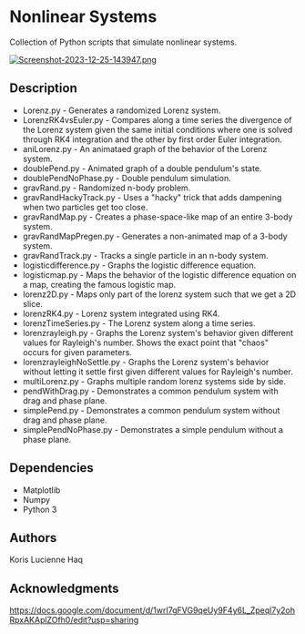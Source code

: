# Nonlinear Systems

Collection of Python scripts that simulate nonlinear systems.

[![Screenshot-2023-12-25-143947.png](https://i.postimg.cc/q7fCZNGX/Screenshot-2023-12-25-143947.png)](https://postimg.cc/Hr2xrsRV)

## Description

* Lorenz.py - Generates a randomized Lorenz system.
* LorenzRK4vsEuler.py - Compares along a time series the divergence of the Lorenz system given the same initial conditions where one is solved through RK4 integration and the other by first order Euler integration.
* aniLorenz.py - An animataed graph of the behavior of the Lorenz system.
* doublePend.py - Animated graph of a double pendulum's state.
* doublePendNoPhase.py - Double pendulum simulation.
* gravRand.py - Randomized n-body problem. 
* gravRandHackyTrack.py - Uses a "hacky" trick that adds dampening when two particles get too close.
* gravRandMap.py - Creates a phase-space-like map of an entire 3-body system.
* gravRandMapPregen.py - Generates a non-animated map of a 3-body system.
* gravRandTrack.py - Tracks a single particle in an n-body system.
* logisticdifference.py - Graphs the logistic difference equation.
* logisticmap.py - Maps the behavior of the logistic difference equation on a map, creating the famous logistic map.
* lorenz2D.py - Maps only part of the lorenz system such that we get a 2D slice.
* lorenzRK4.py - Lorenz system integrated using RK4.
* lorenzTimeSeries.py - The Lorenz system along a time series.
* lorenzrayleigh.py - Graphs the Lorenz system's behavior given different values for Rayleigh's number. Shows the exact point that "chaos" occurs for given parameters. 
* lorenzrayleighNoSettle.py - Graphs the Lorenz system's behavior without letting it settle first given different values for Rayleigh's number.
* multiLorenz.py - Graphs multiple random lorenz systems side by side.
* pendWithDrag.py - Demonstrates a common pendulum system with drag and phase plane.
* simplePend.py - Demonstrates a common pendulum system without drag and phase plane.
* simplePendNoPhase.py - Demonstrates a simple pendulum without a phase plane.


## Dependencies

* Matplotlib
* Numpy
* Python 3

## Authors

Koris Lucienne Haq

## Acknowledgments

https://docs.google.com/document/d/1wrI7gFVG9qeUy9F4y6L_Zpeql7y2ohRpxAKAplZOfh0/edit?usp=sharing

